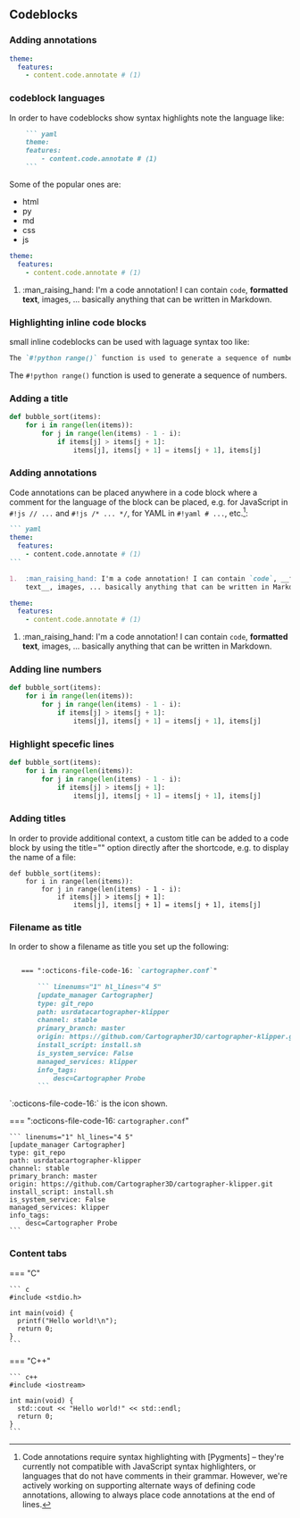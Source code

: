 ## Codeblocks


### Adding annotations
``` yaml
theme:
  features:
    - content.code.annotate # (1)
```

### codeblock languages
In order to have codeblocks show syntax highlights note the language
like:
```md
    ``` yaml
    theme:
    features:
        - content.code.annotate # (1)
    ```
```
Some of the popular ones are:
- html
- py
- md
- css
- js

``` yaml
theme:
  features:
    - content.code.annotate # (1)
```

1.  :man_raising_hand: I'm a code annotation! I can contain `code`, __formatted
    text__, images, ... basically anything that can be written in Markdown.

### Highlighting inline code blocks
small inline codeblocks can be used with laguage syntax too like:
```md
The `#!python range()` function is used to generate a sequence of numbers.
```
The `#!python range()` function is used to generate a sequence of numbers.

### Adding a title
``` py title="bubble_sort.py"
def bubble_sort(items):
    for i in range(len(items)):
        for j in range(len(items) - 1 - i):
            if items[j] > items[j + 1]:
                items[j], items[j + 1] = items[j + 1], items[j]
```

### Adding annotations

Code annotations can be placed anywhere in a code block where a comment for the
language of the block can be placed, e.g. for JavaScript in `#!js // ...` and
`#!js /* ... */`, for YAML in `#!yaml # ...`, etc.[^1]:

  [^1]:
    Code annotations require syntax highlighting with [Pygments] – they're
    currently not compatible with JavaScript syntax highlighters, or languages
    that do not have comments in their grammar. However, we're actively working
    on supporting alternate ways of defining code annotations, allowing to
    always place code annotations at the end of lines.

```` markdown title="Code block with annotation"
``` yaml
theme:
  features:
    - content.code.annotate # (1)
```

1.  :man_raising_hand: I'm a code annotation! I can contain `code`, __formatted
    text__, images, ... basically anything that can be written in Markdown.
````

<div class="result" markdown>

``` yaml
theme:
  features:
    - content.code.annotate # (1)
```

1.  :man_raising_hand: I'm a code annotation! I can contain `code`, __formatted
    text__, images, ... basically anything that can be written in Markdown.

</div>

### Adding line numbers
``` py linenums="1"
def bubble_sort(items):
    for i in range(len(items)):
        for j in range(len(items) - 1 - i):
            if items[j] > items[j + 1]:
                items[j], items[j + 1] = items[j + 1], items[j]
```

### Highlight specefic lines
``` py hl_lines="2 3"
def bubble_sort(items):
    for i in range(len(items)):
        for j in range(len(items) - 1 - i):
            if items[j] > items[j + 1]:
                items[j], items[j + 1] = items[j + 1], items[j]
```
### Adding titles
In order to provide additional context, a custom title can be added to a code block by using the title="<custom title>" option directly after the shortcode, e.g. to display the name of a file:

``` { py title="namefile.py" linenums="1" .select }
def bubble_sort(items):
    for i in range(len(items)):
        for j in range(len(items) - 1 - i):
            if items[j] > items[j + 1]:
                items[j], items[j + 1] = items[j + 1], items[j]
```

### Filename as title
In order to show a filename as title you set up the following:
 ```md

    === ":octicons-file-code-16: `cartographer.conf`"

        ``` linenums="1" hl_lines="4 5"
        [update_manager Cartographer]
        type: git_repo
        path: usrdatacartographer-klipper
        channel: stable
        primary_branch: master
        origin: https://github.com/Cartographer3D/cartographer-klipper.git
        install_script: install.sh
        is_system_service: False
        managed_services: klipper
        info_tags:
            desc=Cartographer Probe
        ```

```
<div class="result" markdown>`:octicons-file-code-16:` is the icon shown.</div>


=== ":octicons-file-code-16: `cartographer.conf`"

    ``` linenums="1" hl_lines="4 5"
    [update_manager Cartographer]
    type: git_repo
    path: usrdatacartographer-klipper
    channel: stable
    primary_branch: master
    origin: https://github.com/Cartographer3D/cartographer-klipper.git
    install_script: install.sh
    is_system_service: False
    managed_services: klipper
    info_tags:
        desc=Cartographer Probe
    ```

### Content tabs
=== "C"

    ``` c
    #include <stdio.h>

    int main(void) {
      printf("Hello world!\n");
      return 0;
    }
    ```

=== "C++"

    ``` c++
    #include <iostream>

    int main(void) {
      std::cout << "Hello world!" << std::endl;
      return 0;
    }
    ```